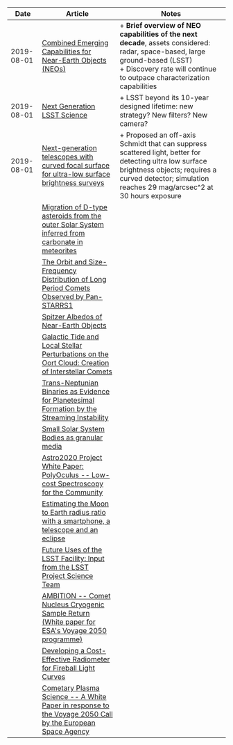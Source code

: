 | Date | Article | Notes | 
| ---- | ---- | ---- |
| 2019-08-01 | [Combined Emerging Capabilities for Near-Earth Objects (NEOs)](https://arxiv.org/abs/1907.08972) | + <strong>Brief overview of NEO capabilities of the next decade</strong>, assets considered: radar, space-based, large ground-based (LSST) <br> + Discovery rate will continue to outpace characterization capabilities
| 2019-08-01 | [Next Generation LSST Science](https://arxiv.org/abs/1907.08945) | + LSST beyond its 10-year designed lifetime: new strategy? New filters? New camera?
| 2019-08-01 | [Next-generation telescopes with curved focal surface for ultra-low surface brightness surveys](https://arxiv.org/abs/1907.10311) | + Proposed an off-axis Schmidt that can suppress scattered light, better for detecting ultra low surface brightness objects; requires a curved detector; simulation reaches 29 mag/arcsec^2 at 30 hours exposure
| | [Migration of D-type asteroids from the outer Solar System inferred from carbonate in meteorites](https://arxiv.org/abs/1905.13620) |
| | [The Orbit and Size-Frequency Distribution of Long Period Comets Observed by Pan-STARRS1](https://arxiv.org/abs/1905.13458) |
| | [Spitzer Albedos of Near-Earth Objects](https://arxiv.org/abs/1906.07284) |
| | [Galactic Tide and Local Stellar Perturbations on the Oort Cloud: Creation of Interstellar Comets](https://arxiv.org/abs/1906.10617) |
| | [Trans-Neptunian Binaries as Evidence for Planetesimal Formation by the Streaming Instability](https://arxiv.org/abs/1906.11344) |
| | [Small Solar System Bodies as granular media](https://arxiv.org/abs/1907.02615) |
| | [Astro2020 Project White Paper: PolyOculus -- Low-cost Spectroscopy for the Community](https://arxiv.org/abs/1907.08273) |
| | [Estimating the Moon to Earth radius ratio with a smartphone, a telescope and an eclipse](https://arxiv.org/abs/1907.08339) |
| | [Future Uses of the LSST Facility: Input from the LSST Project Science Team](https://arxiv.org/abs/1907.10487) |
| | [AMBITION -- Comet Nucleus Cryogenic Sample Return (White paper for ESA's Voyage 2050 programme)](https://arxiv.org/abs/1907.11081) |
| | [Developing a Cost-Effective Radiometer for Fireball Light Curves](https://arxiv.org/abs/1907.12807) |
| | [Cometary Plasma Science -- A White Paper in response to the Voyage 2050 Call by the European Space Agency](https://arxiv.org/abs/1908.00377) |
